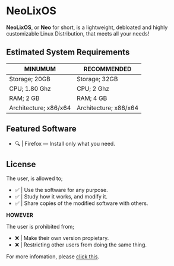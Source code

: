 # NeoLixOS
 **NeoLixOS**, or **Neo** for short, is a lightweight, debloated and highly customizable Linux Distribution, that meets all your needs! 

 
 
 ## Estimated System Requirements
 |        MINUMUM        |       RECOMMENDED     |
 |-----------------------|-----------------------|
 | Storage; 20GB         | Storage; 32GB         |
 | CPU; 1.80 Ghz         | CPU; 2 Ghz            |
 | RAM; 2 GB             | RAM; 4 GB             |
 | Architecture; x86/x64 | Architecture; x86/x64 |



##  Featured Software
- 🔍 | Firefox — Install only what you need.



## License
 The user, is allowed to;
- ✅ | Use the software for any purpose.
- ✅ | Study how it works, and modify it.
- ✅ | Share copies of the modified software with others.

 **HOWEVER**

 The user is prohibited from;
  - ❌ | Make their own version propietary.
  - ❌ | Restricting other users from doing the same thing.

For more infomation, please [click this](https://github.com/SlavenGR/NeoLixOS/?tab=GPL-3.0-1-ov-file).
